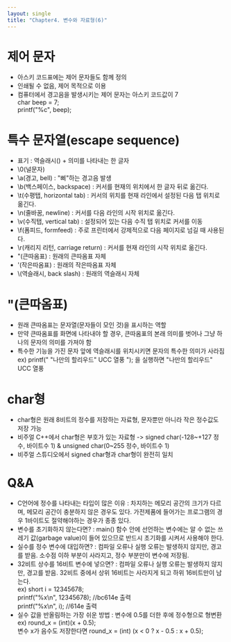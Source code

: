 ```yaml
---
layout: single
title: "Chapter4. 변수와 자료형(6)"
---
```


# 제어 문자

+ 아스키 코드표에는 제어 문자들도 함께 정의   
+ 인쇄될 수 없음, 제어 목적으로 이용   
+ 컴퓨터에서 경고음을 발생시키는 제어 문자는 아스키 코드값이 7   
char beep = 7;   
printf("%c", beep);   

# 특수 문자열(escape sequence)

+ 표기 : 역슬래시(\) + 의미를 나타내는 한 글자   
+ \0(널문자)   
+ \a(경고, bell) : "삐"하는 경고음 발생   
+ \b(백스페이스, backspace) : 커서를 현재의 위치에서 한 글자 뒤로 옮긴다.   
+ \t(수평탭, horizontal tab) : 커서의 위치를 현재 라인에서 설정된 다음 탭 위치로 옮긴다.   
+ \n(줄바꿈, newline) : 커서를 다음 라인의 시작 위치로 옮긴다.   
+ \v(수직탭, vertical tab) : 설정되어 있는 다음 수직 탭 위치로 커서를 이동   
+ \f(폼피드, formfeed) : 주로 프린터에서 강제적으로 다음 페이지로 넘길 때 사용된다.   
+ \r(캐리지 리턴, carriage return) : 커서를 현재 라인의 시작 위치로 옮긴다.   
+ \"(큰따옴표) : 원래의 큰따옴표 자체   
+ \'(작은따옴표) : 원래의 작은따옴표 자체   
+ \\(역슬래시, back slash) : 원래의 역슬래시 자체   

# \"(큰따옴표)

+ 원래 큰따옴표는 문자열(문자들이 모인 것)을 표시하는 역할   
+ 만약 큰따옴표를 화면에 나타내야 할 경우, 큰따옴표의 본래 의미를 벗어나 그냥 하나의 문자의 의미를 가져야 함   
+ 특수한 기능을 가진 문자 앞에 역슬래시를 위치시키면 문자의 특수한 의미가 사라짐   
ex) printf(" \"나만의 할리우드\" UCC 열풍 "); 을 실행하면 "나만의 할리우드" UCC 열풍   

# char형

+ char형은 원래 8비트의 정수를 저장하는 자료형, 문자뿐만 아니라 작은 정수값도 저장 가능   
+ 비주얼 C++에서 char형은 부호가 있는 자료형 -> signed char(-128~+127 정수, 바이트수 1) & unsigned char(0~255 정수, 바이트수 1)   
+ 비주얼 스튜디오에서 signed char형과 char형이 완전히 일치   

# Q&A

+ C언어에 정수를 나타내는 타입이 많은 이유 : 차지하는 메모리 공간의 크기가 다르며, 메모리 공간이 충분하지 않은 경우도 있다. 가전제품에 들어가는 프로그램의 경우 1바이트도 절약해야하는 경우가 종종 있다.   
+ 변수를 초기화하지 않는다면? : main() 함수 안에 선언하는 변수에는 알 수 없는 쓰레기 값(garbage value)이 들어 있으므로 반드시 초기화를 시켜서 사용해야 한다.   
+ 실수를 정수 변수에 대입하면? : 컴파일 오류나 실행 오류는 발생하지 않지만, 경고를 받음. 소수점 이하 부분이 사라지고, 정수 부분만이 변수에 저장됨.   
+ 32비트 상수를 16비트 변수에 넣으면? : 컴파일 오류나 실행 오류는 발생하지 않지만, 경고를 받음. 32비트 중에서 상위 16비트는 사라지게 되고 하위 16비트만이 남는다.   
ex) short i = 12345678;   
printf("%x\n", 12345678); //bc614e 출력   
printf("%x\n", i); //614e 출력   
+ 실수 값을 반올림하는 가장 쉬운 방법 : 변수에 0.5를 더한 후에 정수형으로 형변환   
ex) round_x = (int)(x + 0.5);   
변수 x가 음수도 저장한다면 round_x = (int) (x < 0 ? x - 0.5 : x + 0.5);
